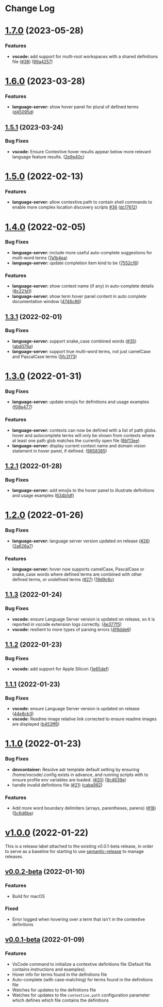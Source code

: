 # Change Log

# [1.7.0](https://github.com/dev-cycles/contextive/compare/v1.6.0...v1.7.0) (2023-05-28)


### Features

* **vscode:** add support for multi-root workspaces with a shared definitions file ([#38](https://github.com/dev-cycles/contextive/issues/38)) ([99a4257](https://github.com/dev-cycles/contextive/commit/99a4257120d67fc1fb40f740a6b10310f9d5eada))

# [1.6.0](https://github.com/dev-cycles/contextive/compare/v1.5.1...v1.6.0) (2023-03-28)


### Features

* **language-server:** show hover panel for plural of defined terms ([d45095d](https://github.com/dev-cycles/contextive/commit/d45095d02fb04156eff0dfb081487cae54d2d4be))

## [1.5.1](https://github.com/dev-cycles/contextive/compare/v1.5.0...v1.5.1) (2023-03-24)


### Bug Fixes

* **vscode:** Ensure Contextive hover results appear below more relevant language feature results. ([2e9e40c](https://github.com/dev-cycles/contextive/commit/2e9e40ce77e2e7ce8fc542763712fbb94a3494db))

# [1.5.0](https://github.com/dev-cycles/contextive/compare/v1.4.0...v1.5.0) (2022-02-13)


### Features

* **language-server:** allow contextive.path to contain shell commands to enable more complex location discovery scripts [#36](https://github.com/dev-cycles/contextive/issues/36) ([dc17612](https://github.com/dev-cycles/contextive/commit/dc176121a029d21ceb6ad8ee5d3bccb44772f9b2))

# [1.4.0](https://github.com/dev-cycles/contextive/compare/v1.3.1...v1.4.0) (2022-02-05)


### Bug Fixes

* **language-server:** include more useful auto-complete suggestions for multi-word terms ([7a1b4ea](https://github.com/dev-cycles/contextive/commit/7a1b4ea970bdcf3867f69e78990a3807a10a2357))
* **language-server:** update completion item kind to be ([7552c16](https://github.com/dev-cycles/contextive/commit/7552c16de6f151e634e60959a60fd8971f5b47bd))


### Features

* **language-server:** show context name (if any) in auto-complete details ([8c221d1](https://github.com/dev-cycles/contextive/commit/8c221d1a3629b7a6561a54f697c9e416bc304d14))
* **language-server:** show term hover panel content in auto complete documentation window ([4748c86](https://github.com/dev-cycles/contextive/commit/4748c863186b57ce50eb0e5e53d4a7efae8f127e))

## [1.3.1](https://github.com/dev-cycles/contextive/compare/v1.3.0...v1.3.1) (2022-02-01)


### Bug Fixes

* **language-server:** support snake_case combined words ([#35](https://github.com/dev-cycles/contextive/issues/35)) ([abd076a](https://github.com/dev-cycles/contextive/commit/abd076afc7a2d089f00be9d766be3ddf0a02d66c))
* **language-server:** support true multi-word terms, not just camelCase and PascalCase terms ([5fc2f73](https://github.com/dev-cycles/contextive/commit/5fc2f73230dfbe24237eee2767d9d7b001a647d8))

# [1.3.0](https://github.com/dev-cycles/contextive/compare/v1.2.1...v1.3.0) (2022-01-31)


### Bug Fixes

* **language-server:** update emojis for definitions and usage examples ([f08e477](https://github.com/dev-cycles/contextive/commit/f08e477b1c2b7ba48bf811662a8a509a86fe7726))


### Features

* **language-server:** contexts can now be defined with a list of path globs. hover and autocomplete terms will only be shown from contexts where at least one path glob matches the currently open file ([8bf13ee](https://github.com/dev-cycles/contextive/commit/8bf13ee4f4d9d7238c9952de4e136ce185babfea))
* **language-server:** display current context name and domain vision statement in hover panel, if defined. ([9658385](https://github.com/dev-cycles/contextive/commit/9658385809f9f36a21f694ad4654af5e285c5097))

## [1.2.1](https://github.com/dev-cycles/contextive/compare/v1.2.0...v1.2.1) (2022-01-28)


### Bug Fixes

* **language-server:** add emojis to the hover panel to illustrate definitions and usage examples ([634b1df](https://github.com/dev-cycles/contextive/commit/634b1df2f994d96efb2201259c3c3296860fe757))

# [1.2.0](https://github.com/dev-cycles/contextive/compare/v1.1.3...v1.2.0) (2022-01-26)


### Bug Fixes

* **language-server:** language server version updated on release ([#26](https://github.com/dev-cycles/contextive/issues/26)) ([2a626a7](https://github.com/dev-cycles/contextive/commit/2a626a7f2285cb6eb73878aa90ff8149b49d1e38))


### Features

* **language-server:** hover now supports camelCase, PascalCase or snake_case words where defined terms are combined with other defined terms, or undefined terms ([#27](https://github.com/dev-cycles/contextive/issues/27)) ([19d9c6c](https://github.com/dev-cycles/contextive/commit/19d9c6c69c9484140b639bf4d0a430a20cd788fc))

## [1.1.3](https://github.com/dev-cycles/contextive/compare/v1.1.2...v1.1.3) (2022-01-24)


### Bug Fixes

* **vscode:** ensure Language Server version is updated on release, so it is reported in vscode extension logs correctly. ([4e377f5](https://github.com/dev-cycles/contextive/commit/4e377f52e24e159b78a686f70dfd62809fb18674))
* **vscode:** resilient to more types of parsing errors ([4f8dde6](https://github.com/dev-cycles/contextive/commit/4f8dde686abac1de20949c1e4e3c03a4fd848e1f))

## [1.1.2](https://github.com/dev-cycles/contextive/compare/v1.1.1...v1.1.2) (2022-01-23)


### Bug Fixes

* **vscode:** add support for Apple Silicon ([1e65def](https://github.com/dev-cycles/contextive/commit/1e65def2c8afa94d140f62da882e52c7e74ade01))

## [1.1.1](https://github.com/dev-cycles/contextive/compare/v1.1.0...v1.1.1) (2022-01-23)


### Bug Fixes

* **vscode:** ensure Language Server version is updated on release ([44e8cb3](https://github.com/dev-cycles/contextive/commit/44e8cb3293c3c0e5666f40dcb2556fe9389f6ffe))
* **vscode:** Readme image relative link corrected to ensure readme images are displayed ([b453ff6](https://github.com/dev-cycles/contextive/commit/b453ff6ed71bea2e87b0015432944ed0393c5242))

# [1.1.0](https://github.com/dev-cycles/contextive/compare/v1.0.0...v1.1.0) (2022-01-23)


### Bug Fixes

* **devcontainer:** Resolve adr template default setting by ensuring /home/vscode/.config exists in advance, and running scripts with  to ensure profile env variables are loaded. ([#20](https://github.com/dev-cycles/contextive/issues/20)) ([9c4639e](https://github.com/dev-cycles/contextive/commit/9c4639e6c4ab7f3845e0c403a9c50d76ec4df9a4))
* handle invalid definitions file ([#21](https://github.com/dev-cycles/contextive/issues/21)) ([caba982](https://github.com/dev-cycles/contextive/commit/caba98230ee995177bfa098b4f8604f09c640da5))


### Features

* Add more word boundary delimiters (arrays, parentheses, parens) ([#18](https://github.com/dev-cycles/contextive/issues/18)) ([5c6d6be](https://github.com/dev-cycles/contextive/commit/5c6d6be5b854833ac278b17804838bfd27d0cd06))

# [v1.0.0](https://github.com/dev-cycles/contextive/compare/v0.0.2-beta...v1.0.0) (2022-01-22)

This is a release label attached to the existing v0.0.1-beta release, in order to serve as a baseline for starting to use [semantic-release](https://semantic-release.gitbook.io/semantic-release/) to manage releases.

## [v0.0.2-beta](https://github.com/dev-cycles/contextive/compare/v0.0.1-beta...v0.0.2-beta) (2022-01-10)


### Features

- Build for macOS

### Fixed

- Error logged when hovering over a term that isn't in the contextive definitions

## [v0.0.1-beta](https://github.com/dev-cycles/contextive/compare/v0.0.1-beta...v0.0.2-beta) (2022-01-09)


### Features

- VsCode command to initialize a contextive definitions file (Default file contains instructions and examples).
- Hover info for terms found in the definitions file
- Auto-complete (with case-matching) for terms found in the definitions file
- Watches for updates to the definitions file
- Watches for updates to the `contextive.path` configuration parameter which defines which file contains the definitions
